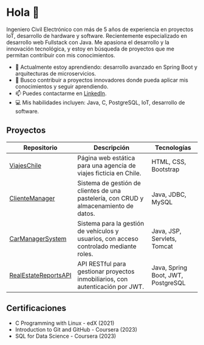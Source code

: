 # Hola 👋

Ingeniero Civil Electrónico con más de 5 años de experiencia en proyectos IoT, 
desarrollo de hardware y software. Recientemente especializado en desarrollo web 
Fullstack con Java. Me apasiona el desarrollo y la innovación tecnológica, y 
estoy en búsqueda de proyectos que me permitan contribuir con mis conocimientos.

- 🌱 Actualmente estoy aprendiendo: desarrollo avanzado en Spring Boot y arquitecturas de microservicios.
- 💼 Busco contribuir a proyectos innovadores donde pueda aplicar mis conocimientos y seguir aprendiendo.
- 📫 Puedes contactarme en [LinkedIn](https://www.linkedin.com/in/asmitmans).
- 💻 Mis habilidades incluyen: Java, C, PostgreSQL, IoT, desarrollo de software.

## Proyectos

| Repositorio              | Descripción                                              | Tecnologías                          |
|--------------------------|----------------------------------------------------------|--------------------------------------|
| [ViajesChile](https://github.com/asmitmans/ViajesChile)         | Página web estática para una agencia de viajes ficticia en Chile. | HTML, CSS, Bootstrap                 |
| [ClienteManager](https://github.com/asmitmans/ClienteManager)   | Sistema de gestión de clientes de una pastelería, con CRUD y almacenamiento de datos. | Java, JDBC, MySQL                    |
| [CarManagerSystem](https://github.com/asmitmans/CarManagerSystem) | Sistema para la gestión de vehículos y usuarios, con acceso controlado mediante roles. | Java, JSP, Servlets, Tomcat          |
| [RealEstateReportsAPI](https://github.com/asmitmans/RealEstateReportsAPI) | API RESTful para gestionar proyectos inmobiliarios, con autenticación por JWT. | Java, Spring Boot, JWT, PostgreSQL   |

## Certificaciones

- C Programming with Linux - edX (2021)
- Introduction to Git and GitHub - Coursera (2023)
- SQL for Data Science - Coursera (2023)

